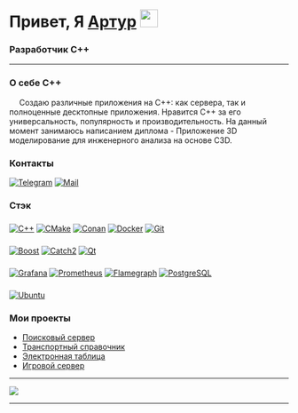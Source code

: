 <h1>Привет, Я <a href="https://github.com/artndx" target="_blank">Артур</a> 
<img src="https://github.com/blackcater/blackcater/raw/main/images/Hi.gif" height="32"/></h1>
<h3>Разработчик C++</h3>

---

<h3>О себе C++</h3>
&emsp; Создаю различные приложения на С++: как сервера, так и полноценные десктопные приложения. Нравится С++ за его универсальность, популярность и производительность. На данный момент занимаюсь написанием диплома - Приложение 3D моделирование для инженерного анализа на основе С3D.

<h3>Контакты</h3>

[![Telegram](https://img.shields.io/badge/Telegram-orange?logo=telegram&logoColor=white)](https://t.me/arturjkeee) [![Mail](https://img.shields.io/badge/Email-red?logo=gmail&logoColor=white)](mailto:artur.stepanyan.03@yandex.ru)

<h3>Стэк</h3>

###
[![C++](https://img.shields.io/badge/C%2B%2B-005697?style=for-the-badge&logo=C%2B%2B&labelColor=005697)](https://en.wikipedia.org/wiki/C%2B%2B)
[![CMake](https://img.shields.io/badge/CMake-%23722B37?style=for-the-badge&logo=CMake&labelColor=722b37)](https://en.wikipedia.org/wiki/CMake)
[![Conan](https://img.shields.io/badge/Conan-6699cb?style=for-the-badge&logo=conan&labelColor=white)](https://conan.io/)
[![Docker](https://img.shields.io/badge/Docker-%232496ED?style=for-the-badge&logo=Docker&labelColor=white)](https://en.wikipedia.org/wiki/Docker_(software))
[![Git](https://img.shields.io/badge/Git-%23F05032?style=for-the-badge&logo=Git&labelColor=white)](https://en.wikipedia.org/wiki/Git)

###
[![Boost](https://img.shields.io/badge/Boost-f7901e?style=for-the-badge&logo=Boost&labelColor=white)](https://www.boost.org/)
[![Catch2](https://img.shields.io/badge/Catch2-%23A25C25?style=for-the-badge&logo=c&logoColor=white)](https://github.com/catchorg/Catch2)
[![Qt](https://img.shields.io/badge/Qt-%23217346.svg?style=for-the-badge&logo=Qt&logoColor=white)](https://www.qt.io/)

###
[![Grafana](https://img.shields.io/badge/Grafana-%23F46800?style=for-the-badge&logo=Grafana&labelColor=white)](https://en.wikipedia.org/wiki/Grafana)
[![Prometheus](https://img.shields.io/badge/Prometheus-%23E6522C?style=for-the-badge&logo=Prometheus&labelColor=white)](https://en.wikipedia.org/wiki/Prometheus_(monitoring_system))
[![Flamegraph](https://img.shields.io/badge/Flamegraph-%23FF7F50?style=for-the-badge&logo=flamegraph&labelColor=white)](https://github.com/brendangregg/Flamegraph)
[![PostgreSQL](https://img.shields.io/badge/PostgreSQL-%23316192?style=for-the-badge&logo=PostgreSQL&labelColor=white)](https://en.wikipedia.org/wiki/PostgreSQL)

###
[![Ubuntu](https://img.shields.io/badge/Ubuntu-%23E95420?style=for-the-badge&logo=Ubuntu&labelColor=white)](https://en.wikipedia.org/wiki/Ubuntu)

<h3>Мои проекты</h3>

- [Поисковый сервер](https://github.com/artndx/search-server)
- [Транспортный справочник](https://github.com/artndx/transport-catalogue)
- [Электронная таблица](https://github.com/artndx/-QT-) 
- [Игровой сервер](https://github.com/artndx/game_server)
  
---

<img src="https://github-readme-stats.vercel.app/api?username=artndx&count_private=false&layout=compact&show_icons=true&title_color=0891b2&text_color=ffffff&icon_color=0891b2&bg_color=1c1917&hide_border=true&locate=en"></a>


---

